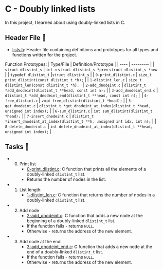 # C - Doubly linked lists
In this project, I learned about using doubly-linked lists in C.

## Header File 📁
- [lists.h](https://github.com/richard-1257/alx-low_level_programming/blob/master/0x17-doubly_linked_lists/lists.h): Header file containing definitions and prototypes for all types and functions written for the project.


Function Prototypes:
| Type/File | Definition/Prototype |
| ---- | --------- |
| `struct dlistint_s` | `int n` `struct dlistint_s *prev` `struct dlistint_s *new` |
| `typedef dlistint_t` |`struct dlistint_s` |
| `0-print_dlistint.c` | `size_t print_dlistint(const dlistint_t *h);` |
| `1-dlistint_len.c` | `size_t dlistint_len(const dlistint_t *h);` |
| `2-add_dnodeint.c` | `dlistint_t *add_dnodeint(dlistint_t **head, const int n);` |
| `3-add_dnodeint_end.c` | `dlistint_t *add_dnodeint_end(dlistint_t **head, const int n);` |
| `4-free_dlistint.c` | `void free_dlistint(dlistint_t *head);` |
| `5-get_dnodeint.c` | `dlistint_t *get_dnodeint_at_index(dlistint_t *head, unsigned int index);` |
| `6-sum_dlistint.c` | `int sum_dlistint(dlistint_t *head);` |
| `7-insert_dnodeint.c` | `dlistint_t *insert_dnodeint_at_index(dlistint_t **h, unsigned int idx, int n);` |
| `8-delete_dnodeint.c` | `int delete_dnodeint_at_index(dlistint_t **head, unsigned int index);` |



## Tasks 📃
- 0. Print list
     - [0-print_dlistint.c](https://github.com/richard-1257/alx-low_level_programming/blob/master/0x17-doubly_linked_lists/0-print_dlistint.c):  C function that prints all the elements of a doubly-linked `dlistint_t` list.
     - Returns the number of nodes in the list.
     
- 1. List length
     - [1-dlistint_len.c](https://github.com/richard-1257/alx-low_level_programming/blob/master/0x17-doubly_linked_lists/1-dlistint_len.c): C function that returns the number of nodes in a doubly-linked `dlistint_t` list.

- 2. Add node
     - [2-add_dnodeint.c](https://github.com/richard-1257/alx-low_level_programming/blob/master/0x17-doubly_linked_lists/2-add_dnodeint.c):  C function that adds a new node at the beginning of a doubly-linked `dlistint_t` list.
     - If the function fails - returns `NULL`.
     - Otherwise - returns the address of the new element.
     
- 3. Add node at the end
     - [3-add_dnodeint_end.c](https://github.com/richard-1257/alx-low_level_programming/blob/master/0x17-doubly_linked_lists/3-add_dnodeint_end.c): C function that adds a new node at the end of a doubly-linked `dlistint_t` list.
     - If the function fails - returns `NULL`.
     - Otherwise - returns the address of the new element.
